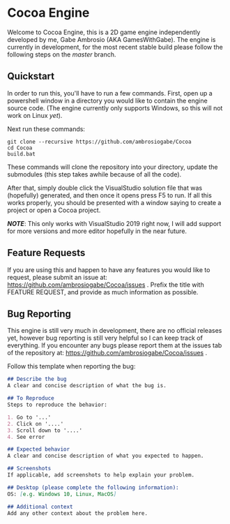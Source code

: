 # Cocoa Engine
Welcome to Cocoa Engine, this is a 2D game engine independently developed by me, Gabe Ambrosio (AKA GamesWithGabe).  The engine is currently in development, for the most recent stable build please follow the following steps on the *master* branch. 

## Quickstart
In order to run this, you'll have to run a few commands. First, open up a powershell window in a directory you would like to contain the engine source code. (The engine currently only supports Windows, so this will not work on Linux *yet*).

Next run these commands:
```
git clone --recursive https://github.com/ambrosiogabe/Cocoa
cd Cocoa
build.bat
```

These commands will clone the repository into your directory, update the submodules (this step takes awhile because of all the code). 

After that, simply double click the VisualStudio solution file that was (hopefully) generated, and then once it opens press F5 to run. If all this works properly, you should
be presented with a window saying to create a project or open a Cocoa project.

***NOTE***: This only works with VisualStudio 2019 right now, I will add support for more versions and more editor hopefully in the near future.

## Feature Requests

If you are using this and happen to have any features you would like to request, please submit an issue at: https://github.com/ambrosiogabe/Cocoa/issues . Prefix the title with FEATURE REQUEST, and provide as much information as possible.

## Bug Reporting

This engine is still very much in development, there are no official releases yet, however bug reporting is still very helpful so I can keep track of everything. If you encounter any bugs please report them at the issues tab of the repository at: https://github.com/ambrosiogabe/Cocoa/issues .

Follow this template when reporting the bug:

```markdown 
## Describe the bug
A clear and concise description of what the bug is.

## To Reproduce
Steps to reproduce the behavior:

1. Go to '...'
2. Click on '....'
3. Scroll down to '....'
4. See error

## Expected behavior
A clear and concise description of what you expected to happen.

## Screenshots
If applicable, add screenshots to help explain your problem.

## Desktop (please complete the following information):
OS: [e.g. Windows 10, Linux, MacOS]

## Additional context
Add any other context about the problem here.
```



